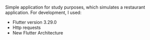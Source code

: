 Simple application for study purposes, which simulates a restaurant application. For development, I used:

   - Flutter version 3.29.0
   - Http requests
   - New Flutter Architecture
